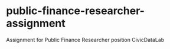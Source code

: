 # public-finance-researcher-assignment
Assignment for Public Finance Researcher position CivicDataLab
